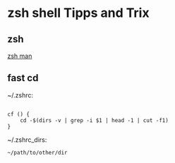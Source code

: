 # zsh shell Tipps and Trix

## zsh
[zsh man](https://zsh.sourceforge.io/Doc/zsh_a4.pdf)

## fast cd
~/.zshrc:
```dirs $(< ~/.zshrc_dirs)

cf () {
	cd -$(dirs -v | grep -i $1 | head -1 | cut -f1)
}
```


~/.zshrc_dirs:
```~/path/to/working/dir
~/path/to/other/dir
``` 




